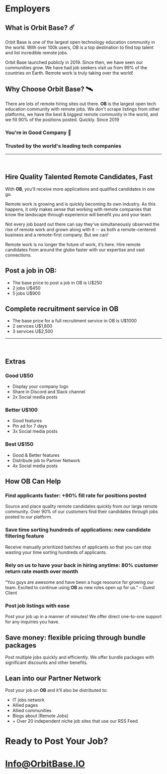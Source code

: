 # Employers

## What is Orbit Base? ☄️

Orbit Base is one of the largest open technology education community in the world. With over 100k users, OB is a top destination to find top talent and list incredible remote jobs.

Orbit Base launched publicly in 2019. Since then, we have seen our communities grow. We have had job seekers visit us from 99% of the countries on Earth. Remote work is truly taking over the world!

## Why Choose Orbit Base? 🛰️

There are lots of remote hiring sites out there. **OB** is the largest open tech education community with remote jobs. We don't scrape listings from other platforms, we have the best & biggest remote community in the world, and we fill 90% of the positions posted. Quickly. Since 2019

### You're in Good Company 👾

### Trusted by the world's leading tech companies

<hr />
<br />

## Hire Quality Talented Remote Candidates, Fast

With **OB**, you’ll receive more applications and qualified candidates in one go.

Remote work is growing and is quickly becoming its own industry. As this happens, it only makes sense that working with remote companies that know the landscape through experience will benefit you and your team.

Not every job board out there can say they’ve simultaneously observed the rise of remote work and grown along with it -- as both a remote-centered business and a remote-first company. But we can!

Remote work is no longer the future of work, it’s here. Hire remote candidates from around the globe faster with our expertise and vast connections.

## Post a job in **OB**:

- The base price to post a job in OB is U$250
- 2 jobs U$450
- 5 jobs U$900

## Complete recruitment service in **OB**

- The base price for a full recruitment service in OB is U$1000
- 2 services U$1,800
- 3 services U$2,500

<hr />
<br />

## Extras

### Good U$50

- Display your company logo
- Share in Discord and Slack channel
- 2x Social media posts

### Better U$100

- Good features
- Pin ad for 7 days
- 3x Social media posts

### Best U$150

- Good & Better features
- Distribute job to Partner Network
- 4x Social media posts

## How **OB** Can Help

### Find applicants faster: +90% fill rate for positions posted

Source and place quality remote candidates quickly from our large remote community. Over 90% of our customers find their candidates through jobs posted to our platform.

### Save time sorting hundreds of applications: new candidate filtering feature

Receive manually prioritized batches of applicants so that you can stop wasting your time sorting hundreds of applicants.

### Rely on us to have your back in hiring anytime: 80% customer return rate month over month

“You guys are awesome and have been a huge resource for growing our team. Excited to continue using **OB** as new roles open up for us."
– Guest Client

### Post job listings with ease

Post your job up in a manner of minutes! We offer direct one-to-one support for any inquiries you have.

## Save money: flexible pricing through bundle packages

Post multiple jobs quickly and efficiently. We offer bundle packages with significant discounts and other benefits.

## Lean into our Partner Network

Post your job on **OB** and it’ll also be distributed to:

- IT jobs network
- Allied pages
- Allied communities
- Blogs about (Remote Jobs)
- \+ Over 20 independent niche job sites that use our RSS Feed

# Ready to Post Your Job?

# Info@OrbitBase.IO
